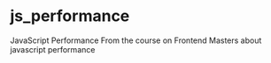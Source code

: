 # js_performance
JavaScript Performance
From the course on Frontend Masters about javascript performance
